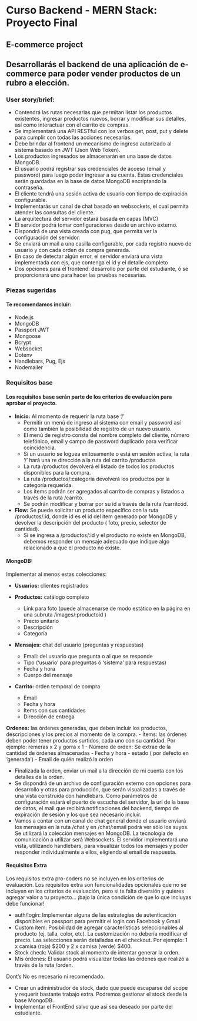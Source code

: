 # Curso Backend - MERN Stack: Proyecto Final
## E-commerce project
## Desarrollarás el backend de una aplicación de e-commerce para poder vender productos de un rubro a elección.
### User story/brief: 

- Contendrá las rutas necesarias que permitan listar los productos existentes, ingresar productos nuevos, borrar y modificar sus detalles, así como interactuar con el carrito de compras.
- Se implementará una API RESTful con los verbos get, post, put y delete para cumplir con todas las acciones necesarias.
- Debe brindar al frontend un mecanismo de ingreso autorizado al sistema basado en JWT (Json Web Token). 
- Los productos ingresados se almacenarán en una base de datos MongoDB. 
- El usuario podrá registrar sus credenciales de acceso (email y password) para luego poder ingresar a su cuenta. Estas credenciales serán guardadas en la base de datos MongoDB encriptando la contraseña.
- El cliente tendrá una sesión activa de usuario con tiempo de expiración configurable.
- Implementarás un canal de chat basado en websockets, el cual permita atender las consultas del cliente.
- La arquitectura del servidor estará basada en capas (MVC)
- El servidor podrá tomar configuraciones desde un archivo externo.
- Dispondrá de una vista creada con pug, que permita ver la configuración del servidor.
- Se enviará un mail a una casilla configurable, por cada registro nuevo de usuario y con cada orden de compra generada.
- En caso de detectar algún error, el servidor enviará una vista implementada con ejs, que contenga el id y el detalle completo
- Dos opciones para el frontend: desarrollo por parte del estudiante, ó se proporcionará uno para hacer las pruebas necesarias.

### Piezas sugeridas
#### Te recomendamos incluir:
- Node.js
- MongoDB
- Passport JWT
- Mongoose
- Bcrypt
- Websocket
- Dotenv
- Handlebars, Pug, Ejs
- Nodemailer
### Requisitos base
#### Los requisitos base serán parte de los criterios de evaluación para aprobar el proyecto.
- **Inicio:** Al momento de requerir la ruta base ‘/’
    - Permitir un menú de ingreso al sistema con email y password así como también la posibilidad de registro de un nuevo usuario.
    - El menú de registro consta del nombre completo del cliente, número telefónico, email y campo de password duplicado para verificar coincidencia.
    - Si un usuario se loguea exitosamente o está en sesión activa, la ruta ‘/’ hará una re dirección a la ruta del carrito /productos 
    - La ruta /productos devolverá el listado de todos los productos disponibles para la compra.
    - La ruta /productos/:categoria devolverá los productos por la categoría requerida.
    - Los ítems podrán ser agregados al carrito de compras y listados a través de la ruta /carrito.
    - Se podrán modificar y borrar por su id a través de la ruta /carrito:id.
- **Flow:** Se puede solicitar un producto específico con la ruta /productos/:id, donde id es el id del item generado por MongoDB y devolver la descripción del producto ( foto, precio, selector de cantidad).
    - Si se ingresa a /productos/:id y el producto no existe en MongoDB, debemos responder un mensaje adecuado que indique algo relacionado a que el producto no existe.

#### MongoDB:
Implementar al menos estas colecciones:
- **Usuarios:** clientes registrados
- **Productos:** catálogo completo
    - Link para foto (puede almacenarse de modo estático en la página en una subruta /images/:productoid )
    - Precio unitario
    - Descripción
    - Categoría

- **Mensajes:** chat del usuario (preguntas y respuestas)
    - Email: del usuario que pregunta o al que se responde
    - Tipo (‘usuario’ para preguntas ó ‘sistema’ para respuestas)
    - Fecha y hora
    - Cuerpo del mensaje

- **Carrito:** orden temporal de compra
    - Email
    - Fecha y hora
    - Items con sus cantidades
    - Dirección de entrega

**Ordenes:** las órdenes generadas, que deben incluir los productos, descripciones y los precios al momento de la compra. 
    - Ítems:  las órdenes deben poder tener productos surtidos, cada uno con su cantidad. Por ejemplo: remeras x 2 y gorra x 1
    - Número de orden: Se extrae de la cantidad de órdenes almacenadas
    - Fecha y hora
    - estado ( por defecto en ‘generada’)
    - Email de quién realizó la orden

- Finalizada la orden, enviar un mail a la dirección de mi cuenta con los detalles de la orden.
- Se dispondrá de un archivo de configuración externo con opciones para desarrollo y otras para producción, que serán visualizadas a través de una vista construida con handlebars. Como parámetros de configuración estará el puerto de escucha del servidor, la url de la base de datos, el mail que recibirá notificaciones del backend, tiempo de expiración de sesión y los que sea necesario incluir.
- Vamos a contar con un canal de chat general donde el usuario enviará los mensajes en la ruta /chat y en /chat/:email podrá ver sólo los suyos. Se utilizará la colección mensajes en MongoDB.  La tecnología de comunicación a utilizar será Websockets. El servidor implementará una vista, utilizando handlebars, para visualizar todos los mensajes y poder responder individualmente a ellos, eligiendo el email de respuesta.


#### Requisitos Extra
Los requisitos extra pro-coders no se incluyen en los criterios de evaluación.
Los requisitos extra son funcionalidades opcionales que no se incluyen en los criterios de evaluación, pero si te falta diversión y quieres agregar valor a tu proyecto... ¡bajo la única condición de que lo que incluyas debe funcionar!

- auth/login: Implementar alguna de las estrategias de autenticación disponibles en passport para permitir el login con Facebook y Gmail
- Custom item: Posibilidad de agregar características seleccionables al producto (ej. talla, color, etc). La customización no debería modificar el precio. Las selecciones serán detalladas en el checkout. Por ejemplo: 1 x camisa (roja) $200 y 2 x camisa (verde) $400.
- Stock check: Validar stock al momento de intentar generar la orden.
- Mis órdenes: El usuario podrá visualizar todas las órdenes que realizó a través de la ruta /orden.

Dont’s
No es necesario ni recomendado.
- Crear un administrador de stock, dado que puede escaparse del scope y requerir bastante trabajo extra. Podremos gestionar el stock desde la base MongoDB.
- Implementar el FrontEnd salvo que así sea deseado por parte del estudiante.